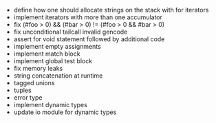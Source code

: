 - define how one should allocate strings on the stack with for iterators
- implement iterators with more than one accumulator
- fix (#foo > 0) && (#bar > 0) != (#foo > 0 && #bar > 0)
- fix unconditional tailcall invalid gencode
- assert for void statement followed by additional code
- implement empty assignments
- implement match block
- implement global test block
- fix memory leaks
- string concatenation at runtime
- tagged unions
- tuples
- error type
- implement dynamic types
- update io module for dynamic types
